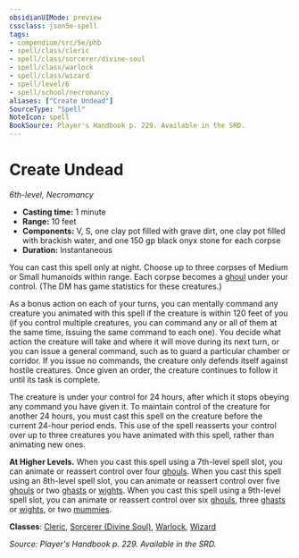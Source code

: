 ```yaml
---
obsidianUIMode: preview
cssclass: json5e-spell
tags:
- compendium/src/5e/phb
- spell/class/cleric
- spell/class/sorcerer/divine-soul
- spell/class/warlock
- spell/class/wizard
- spell/level/6
- spell/school/necromancy
aliases: ["Create Undead"]
SourceType: "Spell"
NoteIcon: spell
BookSource: Player's Handbook p. 229. Available in the SRD.
---
```

# Create Undead
*6th-level, Necromancy*  

- **Casting time:** 1 minute
- **Range:** 10 feet
- **Components:** V, S, one clay pot filled with grave dirt, one clay pot filled with brackish water, and one 150 gp black onyx stone for each corpse
- **Duration:** Instantaneous

You can cast this spell only at night. Choose up to three corpses of Medium or Small humanoids within range. Each corpse becomes a [ghoul](/2-Mechanics/CLI/bestiary/undead/ghoul.md) under your control. (The DM has game statistics for these creatures.)

As a bonus action on each of your turns, you can mentally command any creature you animated with this spell if the creature is within 120 feet of you (if you control multiple creatures, you can command any or all of them at the same time, issuing the same command to each one). You decide what action the creature will take and where it will move during its next turn, or you can issue a general command, such as to guard a particular chamber or corridor. If you issue no commands, the creature only defends itself against hostile creatures. Once given an order, the creature continues to follow it until its task is complete.

The creature is under your control for 24 hours, after which it stops obeying any command you have given it. To maintain control of the creature for another 24 hours, you must cast this spell on the creature before the current 24-hour period ends. This use of the spell reasserts your control over up to three creatures you have animated with this spell, rather than animating new ones.

**At Higher Levels.** When you cast this spell using a 7th-level spell slot, you can animate or reassert control over four [ghouls](/2-Mechanics/CLI/bestiary/undead/ghoul.md). When you cast this spell using an 8th-level spell slot, you can animate or reassert control over five [ghouls](/2-Mechanics/CLI/bestiary/undead/ghoul.md) or two [ghasts](/2-Mechanics/CLI/bestiary/undead/ghast.md) or [wights](/2-Mechanics/CLI/bestiary/undead/wight.md). When you cast this spell using a 9th-level spell slot, you can animate or reassert control over six [ghouls](/2-Mechanics/CLI/bestiary/undead/ghoul.md), three [ghasts](/2-Mechanics/CLI/bestiary/undead/ghast.md) or [wights](/2-Mechanics/CLI/bestiary/undead/wight.md), or two [mummies](/2-Mechanics/CLI/bestiary/undead/mummy.md).

**Classes**: [Cleric](/2-Mechanics/CLI/classes/cleric.md), [Sorcerer (Divine Soul)](/2-Mechanics/CLI/classes/sorcerer-divine-soul-xge.md), [Warlock](/2-Mechanics/CLI/classes/warlock.md), [Wizard](/2-Mechanics/CLI/classes/wizard.md)

*Source: Player's Handbook p. 229. Available in the SRD.*